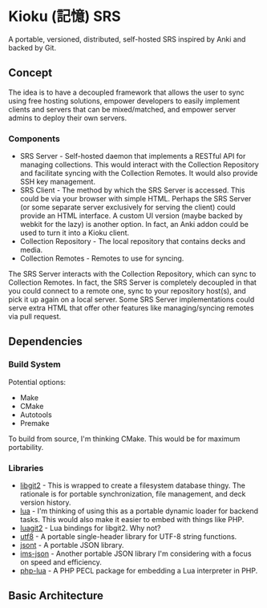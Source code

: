 # Kioku (記憶) SRS

A portable, versioned, distributed, self-hosted SRS inspired by Anki and backed by Git.

## Concept

The idea is to have a decoupled framework that allows the user to sync using free hosting solutions, empower developers to easily implement clients and servers that can be mixed/matched, and empower server admins to deploy their own servers.

### Components

- SRS Server - Self-hosted daemon that implements a RESTful API for managing collections. This would interact with the Collection Repository and facilitate syncing with the Collection Remotes. It would also provide SSH key management.
- SRS Client - The method by which the SRS Server is accessed. This could be via your browser with simple HTML. Perhaps the SRS Server (or some separate server exclusively for serving the client) could provide an HTML interface. A custom UI version (maybe backed by webkit for the lazy) is another option. In fact, an Anki addon could be used to turn it into a Kioku client.
- Collection Repository - The local repository that contains decks and media.
- Collection Remotes - Remotes to use for syncing.

The SRS Server interacts with the Collection Repository, which can sync to Collection Remotes. In fact, the SRS Server is completely decoupled in that you could connect to a remote one, sync to your repository host(s), and pick it up again on a local server. Some SRS Server implementations could serve extra HTML that offer other features like managing/syncing remotes via pull request.

## Dependencies

### Build System

Potential options:

- Make
- CMake
- Autotools
- Premake

To build from source, I'm thinking CMake. This would be for maximum portability.

### Libraries

- [libgit2](https://libgit2.github.com/) - This is wrapped to create a filesystem database thingy. The rationale is for portable synchronization, file management, and deck version history.
- [lua](https://lua.org) - I'm thinking of using this as a portable dynamic loader for backend tasks. This would also make it easier to embed with things like PHP.
- [luagit2](https://github.com/libgit2/luagit2) - Lua bindings for libgit2. Why not?
- [utf8](https://github.com/sheredom/utf8.h) - A portable single-header library for UTF-8 string functions.
- [jsont](https://github.com/rsms/jsont) - A portable JSON library.
- [ims-json](https://github.com/inmotionsoftware/ims-json) - Another portable JSON library I'm considering with a focus on speed and efficiency.
- [php-lua](https://github.com/laruence/php-lua) - A PHP PECL package for embedding a Lua interpreter in PHP.

## Basic Architecture

